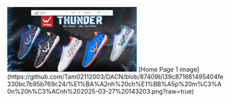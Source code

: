 
<img src="https://github.com/Tam02112003/DACN/blob/87409b139c871661495404fe330bc7b95b769c24/%E1%BA%A2nh%20ch%E1%BB%A5p%20m%C3%A0n%20h%C3%ACnh%202025-03-27%20143203.png" width="300" />
[Home Page 1 image](https://github.com/Tam02112003/DACN/blob/87409b139c871661495404fe330bc7b95b769c24/%E1%BA%A2nh%20ch%E1%BB%A5p%20m%C3%A0n%20h%C3%ACnh%202025-03-27%20143203.png?raw=true)
